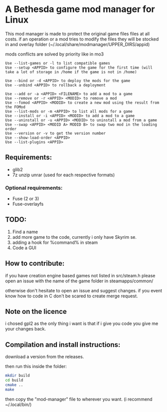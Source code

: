 
# A Bethesda game mod manager for Linux

This mod manager is made to protect the original game files files at all costs.
if an operation or a mod tries to modify the files they will be stocked in and overlay folder (~/.local/share/modmanager/UPPER_DIRS/appid)

mods conflicts are solved by priority like in mo3


```
Use --list-games or -l to list compatible games
Use --setup <APPID> to configure the game for the first time (will take a lot of storage in /home if the game is not in /home)

Use --bind or -d <APPID> to deploy the mods for the game
Use --unbind <APPID> to rollback a deployment

Use --add or -a <APPID> <FILENAME> to add a mod to a game
Use --remove or -r <APPID> <MODID> to remove a mod
Use --fomod <APPID> <MODID> to create a new mod using the result from the FOMod
Use --list-mods or -m <APPID> to list all mods for a game
Use --install or -i <APPID> <MODID> to add a mod to a game
Use --uninstall or -u <APPID> <MODID> to uninstall a mod from a game
Use --swap <APPID> <MODID A> MODID B> to swap two mod in the loading order
Use --version or -v to get the version number
Use --show-load-order <APPID>
Use --list-plugins <APPID>
```

## Requirements:
* glib2
* 7z unzip unrar (used for each respective formats)

### Optional requirements:
* Fuse (2 or 3)
* Fuse-overlayfs

## TODO:
1. Find a name
2. add more game to the code, currently i only have Skyrim se.
3. adding a hook for %command% in steam
4. Code a GUI

## How to contribute:
if you have creation engine based games not listed in src/steam.h
please open an issue with the name of the game folder in steamapps/common/

otherwise don't hesitate to open an issue and suggest changes. if you event know how to code in C don't be scared to create merge request.

## Note on the licence
i chosed gpl2 as the only thing i want is that if i give you code you give me your changes back.

## Compilation and install instructions:
download a version from the releases.

then run this inside the folder:
```bash
mkdir build
cd build
cmake ..
make
```

then copy the "mod-manager" file to wherever you want. (i recommend ~/.local/bin/)
